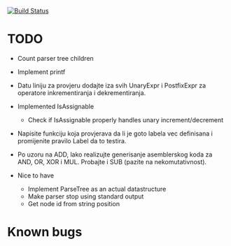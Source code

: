 [![Build Status](https://travis-ci.org/elvircrn/bcomp.svg?branch=master)](https://travis-ci.org/elvircrn/bcomp)

# TODO
* Count parser tree children

* Implement printf

* Datu liniju za provjeru dodajte iza svih UnaryExpr i PostfixExpr za operatore inkrementiranja i dekrementiranja.

* Implemented IsAssignable
  * Check if IsAssignable properly handles unary increment/decrement

* Napisite funkciju koja provjerava da li je goto labela vec definisana i promijenite pravilo Label da to testira.

* Po uzoru na ADD, lako realizujte generisanje asemblerskog koda za AND, OR, XOR i MUL. Probajte i SUB (pazite na nekomutativnost).

* Nice to have 
  * Implement ParseTree as an actual datastructure
  * Make parser stop using standard output 
  * Get node id from string position

# Known bugs
